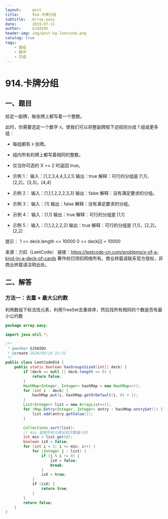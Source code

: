 ```yaml
---
layout:     post
title:      914.卡牌分组
subtitle:   Array.easy
date:       2019-07-11
author:     GJXAIOU
header-img: img/post-bg-leetcode.png
catalog: true
tags:
    - 数组
	- 数学
	- 完成 
---
```

# 914.卡牌分组

## 一、题目
给定一副牌，每张牌上都写着一个整数。

此时，你需要选定一个数字 `X`，使我们可以将整副牌按下述规则分成 1 组或更多组：

- 每组都有 `X` 张牌。
- 组内所有的牌上都写着相同的整数。
- 仅当你可选的 X >= 2 时返回 true。

 

- 示例 1：
输入：[1,2,3,4,4,3,2,1]
输出：true
解释：可行的分组是 [1,1]，[2,2]，[3,3]，[4,4]

- 示例 2：
输入：[1,1,1,2,2,2,3,3]
输出：false
解释：没有满足要求的分组。

- 示例 3：
输入：[1]
输出：false
解释：没有满足要求的分组。

- 示例 4：
输入：[1,1]
输出：true
解释：可行的分组是 [1,1]

- 示例 5：
输入：[1,1,2,2,2,2]
输出：true
解释：可行的分组是 [1,1]，[2,2]，[2,2]

提示：
1 <= deck.length <= 10000
0 <= deck[i] < 10000

来源：力扣（LeetCode）
链接：https://leetcode-cn.com/problems/x-of-a-kind-in-a-deck-of-cards
著作权归领扣网络所有。商业转载请联系官方授权，非商业转载请注明出处。


## 二、解答

### 方法一：去重 + 最大公约数

利用数组下标法找元素，利用TreeSet去重排序，然后找所有相同的个数是否有最小公约数

```java
package array.easy;

import java.util.*;

/**
 * @author GJXAIOU
 * @create 2020/05/19 22:22
 */
public class LeetCode914 {
    public static boolean hasGroupsSizeX(int[] deck) {
        if (deck == null || deck.length == 0) {
            return false;
        }
        HashMap<Integer, Integer> hashMap = new HashMap<>();
        for (int i : deck) {
            hashMap.put(i, hashMap.getOrDefault(i, 0) + 1);
        }
        List<Integer> list = new ArrayList<>();
        for (Map.Entry<Integer, Integer> entry : hashMap.entrySet()) {
            list.add(entry.getValue());
        }

        Collections.sort(list);
        // min 就是所有元素出现次数最小的
        int min = list.get(0);
        boolean isX = false;
        for (int i = 2; i <= min; i++) {
            for (Integer j : list) {
                if (j % i != 0) {
                    isX = false;
                    break;
                }
                isX = true;
            }
            if (isX) {
                return true;
            }
        }
        return false;
    }
}

```
